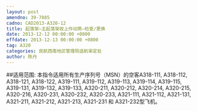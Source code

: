 ```yaml
---
layout: post
amendno: 39-7885
cadno: CAD2013-A320-12
title: 起落架—主起落架收上作动筒—检查/更换
date: 2013-12-12 00:00:00 +0800
effdate: 2013-12-13 00:00:00 +0800
tag: A320
categories: 民航西南地区管理局适航审定处
author: 陈丹
---
```


##适用范围:
本指令适用所有生产序列号（MSN）的空客A318-111, A318-112, A318-121, A318-122, A319-111, A319-112, A319-113, A319-114, A319-115, A319-131, A319-132, A319-133, A320-211, A320-212, A320-214, A320-215, A320-216, A320-231, A320-232, A320-233, A321-111, A321-112, A321-131, A321-211, A321-212, A321-213, A321-231 和 A321-232型飞机。

